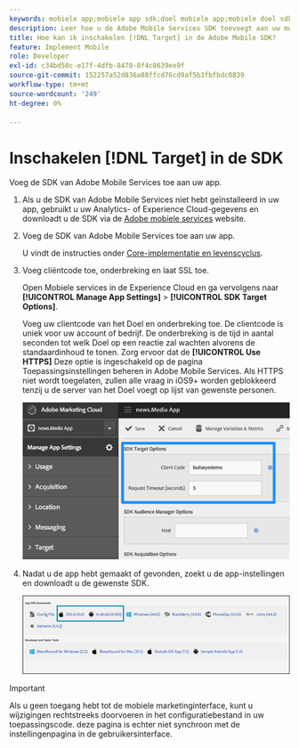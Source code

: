 ```yaml
---
keywords: mobiele app;mobiele app sdk;doel mobiele app;mobiele doel sdk;mobiele app sdk;doel inschakelen in sdk
description: Leer hoe u de Adobe Mobile Services SDK toevoegt aan uw mobiele app.
title: Hoe kan ik inschakelen [!DNL Target] in de Adobe Mobile SDK?
feature: Implement Mobile
role: Developer
exl-id: c34bd50c-e17f-4dfb-8470-8f4c8639ee9f
source-git-commit: 152257a52d836a88ffcd76cd9af5b3fbfbdc0839
workflow-type: tm+mt
source-wordcount: '249'
ht-degree: 0%

---
```


# Inschakelen [!DNL Target] in de SDK

Voeg de SDK van Adobe Mobile Services toe aan uw app.

1. Als u de SDK van Adobe Mobile Services niet hebt geïnstalleerd in uw app, gebruikt u uw Analytics- of Experience Cloud-gegevens en downloadt u de SDK via de [Adobe mobiele services](https://mobilemarketing.adobe.com/) website.

1. Voeg de SDK van Adobe Mobile Services toe aan uw app.

   U vindt de instructies onder [Core-implementatie en levenscyclus](https://experienceleague.adobe.com/docs/mobile-services/ios/getting-started-ios/dev-qs.html).

1. Voeg cliëntcode toe, onderbreking en laat SSL toe.

   Open Mobiele services in de Experience Cloud en ga vervolgens naar **[!UICONTROL Manage App Settings]** > **[!UICONTROL SDK Target Options]**.

   Voeg uw clientcode van het Doel en onderbreking toe. De clientcode is uniek voor uw account of bedrijf. De onderbreking is de tijd in aantal seconden tot welk Doel op een reactie zal wachten alvorens de standaardinhoud te tonen. Zorg ervoor dat de **[!UICONTROL Use HTTPS]** Deze optie is ingeschakeld op de pagina Toepassingsinstellingen beheren in Adobe Mobile Services. Als HTTPS niet wordt toegelaten, zullen alle vraag in iOS9+ worden geblokkeerd tenzij u de server van het Doel voegt op lijst van gewenste personen.

   ![](assets/mobile-clientcode.png)

1. Nadat u de app hebt gemaakt of gevonden, zoekt u de app-instellingen en downloadt u de gewenste SDK.

   ![](assets/download-sdk.png)

>[!IMPORTANT]
>
> Als u geen toegang hebt tot de mobiele marketinginterface, kunt u wijzigingen rechtstreeks doorvoeren in het configuratiebestand in uw toepassingscode. deze pagina is echter niet synchroon met de instellingenpagina in de gebruikersinterface.
